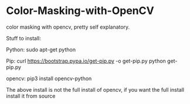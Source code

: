 # Color-Masking-with-OpenCV
color masking with opencv, pretty self explanatory.

Stuff to install:

Python:
sudo apt-get python

Pip:
curl https://bootstrap.pypa.io/get-pip.py -o get-pip.py
python get-pip.py

opencv:
pip3 install opencv-python

The above install is not the full install of opencv, if you want the full install install it from source
